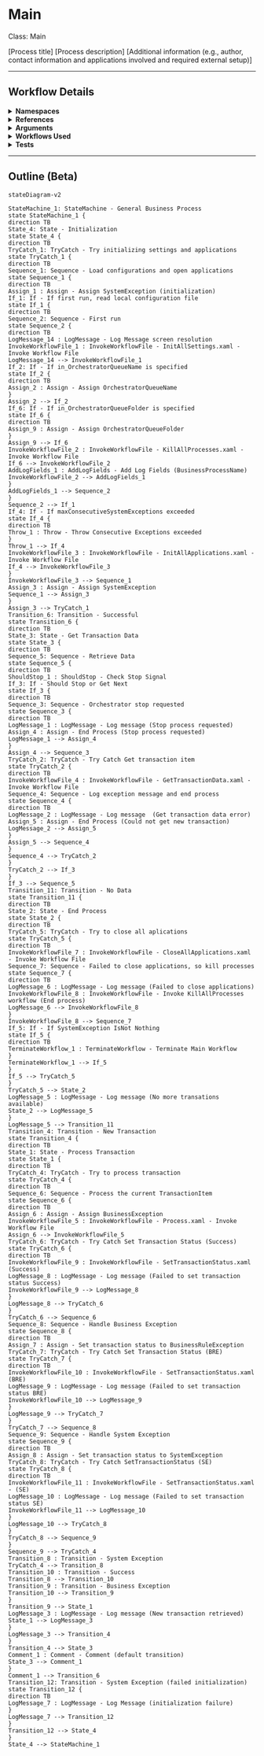 # Main
Class: Main

[Process title]
[Process description]
[Additional information (e.g., author, contact information and applications involved and required external setup)]

<hr />

## Workflow Details
<details>
    <summary>
    <b>Namespaces</b>
    </summary>
    
    - GlobalConstantsNamespace
- GlobalVariablesNamespace
- System
- System.Activities
- System.Activities.DynamicUpdate
- System.Activities.Statements
- System.Collections
- System.Collections.Generic
- System.Collections.ObjectModel
- System.Data
- System.Linq
- System.Linq.Expressions
- System.Reflection
- System.Runtime.InteropServices
- System.Runtime.Serialization
- System.Text
- System.Windows
- UiPath.Core
- UiPath.Core.Activities


</details>
<details>
    <summary>
    <b>References</b>
    </summary>

    - Microsoft.Bcl.AsyncInterfaces
- Microsoft.CSharp
- NPOI
- PresentationCore
- PresentationFramework
- System
- System.Activities
- System.Collections
- System.ComponentModel
- System.ComponentModel.Composition
- System.ComponentModel.Primitives
- System.ComponentModel.TypeConverter
- System.Configuration.ConfigurationManager
- System.Console
- System.Core
- System.Data
- System.Data.Common
- System.Data.SqlClient
- System.Linq
- System.Memory
- System.Memory.Data
- System.ObjectModel
- System.Private.CoreLib
- System.Private.ServiceModel
- System.Private.Uri
- System.Private.Xml
- System.Runtime.Serialization
- System.Security.Permissions
- System.ServiceModel
- System.ServiceModel.Activities
- System.ValueTuple
- System.Xaml
- System.Xml
- System.Xml.Linq
- UiPath.Excel
- UiPath.Studio.Constants
- UiPath.System.Activities
- UiPath.System.Activities.Design
- WindowsBase
- WindowsFormsIntegration


</details>
<details>
    <summary>
    <b>Arguments</b>
    </summary>
    <table><tr><th>Name</th><th>Direction</th><th>Type</th><th>Description</th></tr><tr><td>in_OrchestratorQueueName</td><td>InArgument</td><td>x:String</td><td>Allows the Orchestrator queue name to be passed as an argument, instead of only being defined in the configuration file.</td></tr><tr><td>in_OrchestratorQueueFolder</td><td>InArgument</td><td>x:String</td><td>Allows the Orchestrator folder name where the queue is created to be passed as an argument, instead of only being defined in the configuration file.</td></tr></table>
    
</details>
<details>
    <summary>
    <b>Workflows Used</b>
    </summary>

    - C:\Users\eyash\Documents\UiPath\LazyFramework\.templates\Performers\REFramework\Framework\InitAllSettings.xaml
- C:\Users\eyash\Documents\UiPath\LazyFramework\.templates\Performers\REFramework\Framework\KillAllProcesses.xaml
- C:\Users\eyash\Documents\UiPath\LazyFramework\.templates\Performers\REFramework\Framework\InitAllApplications.xaml
- C:\Users\eyash\Documents\UiPath\LazyFramework\.templates\Performers\REFramework\Framework\GetTransactionData.xaml
- C:\Users\eyash\Documents\UiPath\LazyFramework\.templates\Performers\REFramework\Framework\CloseAllApplications.xaml
- C:\Users\eyash\Documents\UiPath\LazyFramework\Framework\KillAllProcesses.xaml
- C:\Users\eyash\Documents\UiPath\LazyFramework\.templates\Performers\REFramework\Framework\Process.xaml
- C:\Users\eyash\Documents\UiPath\LazyFramework\.templates\Performers\REFramework\Framework\SetTransactionStatus.xaml

    
</details>
<details>
    <summary>
    <b>Tests</b>
    </summary>

    

    
</details>

<hr />

## Outline (Beta)

```mermaid
stateDiagram-v2

StateMachine_1: StateMachine - General Business Process
state StateMachine_1 {
direction TB
State_4: State - Initialization
state State_4 {
direction TB
TryCatch_1: TryCatch - Try initializing settings and applications
state TryCatch_1 {
direction TB
Sequence_1: Sequence - Load configurations and open applications
state Sequence_1 {
direction TB
Assign_1 : Assign - Assign SystemException (initialization)
If_1: If - If first run, read local configuration file
state If_1 {
direction TB
Sequence_2: Sequence - First run
state Sequence_2 {
direction TB
LogMessage_14 : LogMessage - Log Message screen resolution
InvokeWorkflowFile_1 : InvokeWorkflowFile - InitAllSettings.xaml - Invoke Workflow File
LogMessage_14 --> InvokeWorkflowFile_1
If_2: If - If in_OrchestratorQueueName is specified
state If_2 {
direction TB
Assign_2 : Assign - Assign OrchestratorQueueName
}
Assign_2 --> If_2
If_6: If - If in_OrchestratorQueueFolder is specified
state If_6 {
direction TB
Assign_9 : Assign - Assign OrchestratorQueueFolder
}
Assign_9 --> If_6
InvokeWorkflowFile_2 : InvokeWorkflowFile - KillAllProcesses.xaml - Invoke Workflow File
If_6 --> InvokeWorkflowFile_2
AddLogFields_1 : AddLogFields - Add Log Fields (BusinessProcessName)
InvokeWorkflowFile_2 --> AddLogFields_1
}
AddLogFields_1 --> Sequence_2
}
Sequence_2 --> If_1
If_4: If - If maxConsecutiveSystemExceptions exceeded
state If_4 {
direction TB
Throw_1 : Throw - Throw Consecutive Exceptions exceeded
}
Throw_1 --> If_4
InvokeWorkflowFile_3 : InvokeWorkflowFile - InitAllApplications.xaml - Invoke Workflow File
If_4 --> InvokeWorkflowFile_3
}
InvokeWorkflowFile_3 --> Sequence_1
Assign_3 : Assign - Assign SystemException
Sequence_1 --> Assign_3
}
Assign_3 --> TryCatch_1
Transition_6: Transition - Successful
state Transition_6 {
direction TB
State_3: State - Get Transaction Data
state State_3 {
direction TB
Sequence_5: Sequence - Retrieve Data
state Sequence_5 {
direction TB
ShouldStop_1 : ShouldStop - Check Stop Signal
If_3: If - Should Stop or Get Next
state If_3 {
direction TB
Sequence_3: Sequence - Orchestrator stop requested
state Sequence_3 {
direction TB
LogMessage_1 : LogMessage - Log message (Stop process requested)
Assign_4 : Assign - End Process (Stop process requested)
LogMessage_1 --> Assign_4
}
Assign_4 --> Sequence_3
TryCatch_2: TryCatch - Try Catch Get transaction item
state TryCatch_2 {
direction TB
InvokeWorkflowFile_4 : InvokeWorkflowFile - GetTransactionData.xaml - Invoke Workflow File
Sequence_4: Sequence - Log exception message and end process
state Sequence_4 {
direction TB
LogMessage_2 : LogMessage - Log message  (Get transaction data error)
Assign_5 : Assign - End Process (Could not get new transaction)
LogMessage_2 --> Assign_5
}
Assign_5 --> Sequence_4
}
Sequence_4 --> TryCatch_2
}
TryCatch_2 --> If_3
}
If_3 --> Sequence_5
Transition_11: Transition - No Data
state Transition_11 {
direction TB
State_2: State - End Process
state State_2 {
direction TB
TryCatch_5: TryCatch - Try to close all aplications
state TryCatch_5 {
direction TB
InvokeWorkflowFile_7 : InvokeWorkflowFile - CloseAllApplications.xaml - Invoke Workflow File
Sequence_7: Sequence - Failed to close applications, so kill processes
state Sequence_7 {
direction TB
LogMessage_6 : LogMessage - Log message (Failed to close applications)
InvokeWorkflowFile_8 : InvokeWorkflowFile - Invoke KillAllProcesses workflow (End process)
LogMessage_6 --> InvokeWorkflowFile_8
}
InvokeWorkflowFile_8 --> Sequence_7
If_5: If - If SystemException IsNot Nothing
state If_5 {
direction TB
TerminateWorkflow_1 : TerminateWorkflow - Terminate Main Workflow
}
TerminateWorkflow_1 --> If_5
}
If_5 --> TryCatch_5
}
TryCatch_5 --> State_2
LogMessage_5 : LogMessage - Log message (No more transations available)
State_2 --> LogMessage_5
}
LogMessage_5 --> Transition_11
Transition_4: Transition - New Transaction
state Transition_4 {
direction TB
State_1: State - Process Transaction
state State_1 {
direction TB
TryCatch_4: TryCatch - Try to process transaction
state TryCatch_4 {
direction TB
Sequence_6: Sequence - Process the current TransactionItem
state Sequence_6 {
direction TB
Assign_6 : Assign - Assign BusinessException
InvokeWorkflowFile_5 : InvokeWorkflowFile - Process.xaml - Invoke Workflow File
Assign_6 --> InvokeWorkflowFile_5
TryCatch_6: TryCatch - Try Catch Set Transaction Status (Success)
state TryCatch_6 {
direction TB
InvokeWorkflowFile_9 : InvokeWorkflowFile - SetTransactionStatus.xaml (Success)
LogMessage_8 : LogMessage - Log message (Failed to set transaction status Success)
InvokeWorkflowFile_9 --> LogMessage_8
}
LogMessage_8 --> TryCatch_6
}
TryCatch_6 --> Sequence_6
Sequence_8: Sequence - Handle Business Exception
state Sequence_8 {
direction TB
Assign_7 : Assign - Set transaction status to BusinessRuleException
TryCatch_7: TryCatch - Try Catch Set Transaction Status (BRE)
state TryCatch_7 {
direction TB
InvokeWorkflowFile_10 : InvokeWorkflowFile - SetTransactionStatus.xaml (BRE)
LogMessage_9 : LogMessage - Log message (Failed to set transaction status BRE)
InvokeWorkflowFile_10 --> LogMessage_9
}
LogMessage_9 --> TryCatch_7
}
TryCatch_7 --> Sequence_8
Sequence_9: Sequence - Handle System Exception
state Sequence_9 {
direction TB
Assign_8 : Assign - Set transaction status to SystemException
TryCatch_8: TryCatch - Try Catch SetTransactionStatus (SE)
state TryCatch_8 {
direction TB
InvokeWorkflowFile_11 : InvokeWorkflowFile - SetTransactionStatus.xaml - (SE)
LogMessage_10 : LogMessage - Log message (Failed to set transaction status SE)
InvokeWorkflowFile_11 --> LogMessage_10
}
LogMessage_10 --> TryCatch_8
}
TryCatch_8 --> Sequence_9
}
Sequence_9 --> TryCatch_4
Transition_8 : Transition - System Exception
TryCatch_4 --> Transition_8
Transition_10 : Transition - Success
Transition_8 --> Transition_10
Transition_9 : Transition - Business Exception
Transition_10 --> Transition_9
}
Transition_9 --> State_1
LogMessage_3 : LogMessage - Log message (New transaction retrieved)
State_1 --> LogMessage_3
}
LogMessage_3 --> Transition_4
}
Transition_4 --> State_3
Comment_1 : Comment - Comment (default transition)
State_3 --> Comment_1
}
Comment_1 --> Transition_6
Transition_12: Transition - System Exception (failed initialization)
state Transition_12 {
direction TB
LogMessage_7 : LogMessage - Log Message (initialization failure)
}
LogMessage_7 --> Transition_12
}
Transition_12 --> State_4
}
State_4 --> StateMachine_1
```